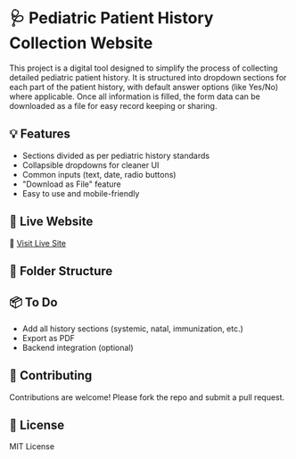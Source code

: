 # 🩺 Pediatric Patient History Collection Website

This project is a digital tool designed to simplify the process of collecting detailed pediatric patient history. It is structured into dropdown sections for each part of the patient history, with default answer options (like Yes/No) where applicable. Once all information is filled, the form data can be downloaded as a file for easy record keeping or sharing.

## 💡 Features

- Sections divided as per pediatric history standards
- Collapsible dropdowns for cleaner UI
- Common inputs (text, date, radio buttons)
- "Download as File" feature
- Easy to use and mobile-friendly

## 🚀 Live Website

🔗 [Visit Live Site](https://muddassir-04.github.io/patient-history-collection/)

## 📁 Folder Structure


## 📦 To Do

- Add all history sections (systemic, natal, immunization, etc.)
- Export as PDF
- Backend integration (optional)

## 🤝 Contributing

Contributions are welcome! Please fork the repo and submit a pull request.

## 📄 License

MIT License
